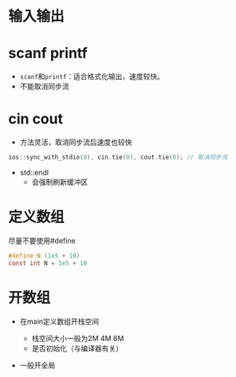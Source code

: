 # 输入输出

# scanf  printf

- `scanf`和`printf`：适合格式化输出，速度较快。
- 不能取消同步流

# cin cout

- 方法灵活，取消同步流后速度也较快

~~~cpp
ios::sync_with_stdio(0), cin.tie(0), cout.tie(0); // 取消同步流
~~~

- std::endl 
  - 会强制刷新缓冲区

# 定义数组

尽量不要使用#define

~~~c
#define N (1e5 + 10)
const int N = 1e5 + 10
~~~



# 开数组

- 在main定义数组开栈空间
  - 栈空间大小一般为2M 4M 8M
  - 是否初始化（与编译器有关）

- 一般开全局


